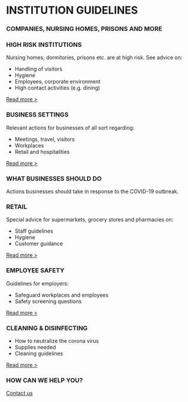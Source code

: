 # INSTITUTION GUIDELINES

### COMPANIES, NURSING HOMES, PRISONS AND MORE

### HIGH RISK INSTITUTIONS

Nursing homes, dormitories, prisons etc. are at high risk. See advice on: 
- Handling of visitors
- Hygiene
- Employees, corporate environment
- High contact activities (e.g. dining)

[Read more >](https://assets-global.website-files.com/5e62f57a6f9734c5e7879c84/5e6ee4bd7ef394e84d554c42_outbreak_guidelines_for_high_risk_institutions.pdf)

### BUSINESS SETTINGS

Relevant actions for businesses of all sort regarding:
- Meetings, travel, visitors
- Workplaces
- Retail and hospitalities

[Read more >](https://assets-global.website-files.com/5e62f57a6f9734c5e7879c84/5e6ee4bda4e7ff6c8f16afad_Business%20Guidelines.pdf)

### WHAT BUSINESSES SHOULD DO

Actions businesses should take in response to the COVID-19 outbreak.

### RETAIL
Special advice for supermarkets, grocery stores and pharmacies on:
- Staff guidelines
- Hygiene
- Customer guidance

[Read more >](/static/5b68a4e4a2772c2a206180a1/t/5e7226847096a8587bb11a1b/1584539269875/Supermarket.pdf)

### EMPLOYEE SAFETY

Guidelines for employers:
- Safeguard workplaces and employees‍
- Safety screening questions

[Read more >](/static/5b68a4e4a2772c2a206180a1/t/5e778b87b0412f11a90ccb36/1584892808042/Questionaire.pdf)

### CLEANING & DISINFECTING

- How to neutralize the corona virus
- Supplies needed
- Cleaning guidelines

[Read more >](/static/5e7b914b3b5f9a42199b3337/t/5e8f5661ba0c077f84cb2a76/1586452065425/Disinfect.pdf)

### HOW CAN WE HELP YOU?

[Contact us](/contact)
